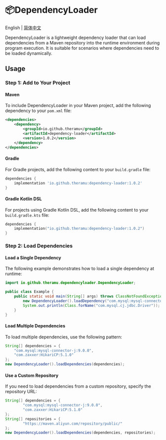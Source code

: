 # 📦DependencyLoader

English | [简体中文](./README.zh-CN.md)

DependencyLoader is a lightweight dependency loader that can load dependencies from a Maven repository into the runtime environment during program execution. It is suitable for scenarios where dependencies need to be loaded dynamically.
## Usage

### Step 1: Add to Your Project

#### Maven
To include DependencyLoader in your Maven project, add the following dependency to your `pom.xml` file:
```xml
<dependencies>
    <dependency>
        <groupId>io.github.theramu</groupId>
        <artifactId>dependency-loader</artifactId>
        <version>1.0.2</version>
    </dependency>
</dependencies>
```

#### Gradle
For Gradle projects, add the following content to your `build.gradle` file:
```groovy
dependencies {
    implementation 'io.github.theramu:dependency-loader:1.0.2'
}
```

#### Gradle Kotlin DSL
For projects using Gradle Kotlin DSL, add the following content to your `build.gradle.kts` file:
```kotlin
dependencies {
    implementation("io.github.theramu:dependency-loader:1.0.2")
}
```

### Step 2: Load Dependencies

#### Load a Single Dependency
The following example demonstrates how to load a single dependency at runtime:
```java
import io.github.theramu.dependencyloader.DependencyLoader;

public class Example {
    public static void main(String[] args) throws ClassNotFoundException {
        new DependencyLoader().loadDependency("com.mysql:mysql-connector-j:9.0.0");
        System.out.println(Class.forName("com.mysql.cj.jdbc.Driver"));
    }
}
```

#### Load Multiple Dependencies
To load multiple dependencies, use the following pattern:
```java
String[] dependencies = {
    "com.mysql:mysql-connector-j:9.0.0",
    "com.zaxxer:HikariCP:5.1.0"
};
new DependencyLoader().loadDependencies(dependencies);
```

#### Use a Custom Repository
If you need to load dependencies from a custom repository, specify the repository URL:
```java
String[] dependencies = {
        "com.mysql:mysql-connector-j:9.0.0",
        "com.zaxxer:HikariCP:5.1.0"
};
String[] repositories = {
        "https://maven.aliyun.com/repository/public/"
};
new DependencyLoader().loadDependencies(dependencies, repositories);
```
